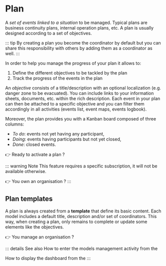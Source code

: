 # <i class="las la-stream"></i> Plan

A *set of events linked to a situation* to be managed. Typical plans are business continuity plans, internal operation plans, etc. A plan is usually designed according to a set of objectives.

::: tip
By creating a plan you become the coordinator by default but you can share this responsibility with others by adding them as a coordinator as well.
:::

In order to help you manage the progress of your plan it allows to:
1. Define the different objectives to be tackled by the plan
2. Track the progress of the events in the plan

An *objective* consists of a title/description with an optional localization (e.g. danger zone to be evacuated). You can include links to your information sheets, documents, etc. within the rich description. Each event in your plan can then be attached to a specific objective and you can filter them accordingly in all activities (events list, event maps, events logbook).

Moreover, the plan provides you with a Kanban board composed of three columns:
* *To do*: events not yet having any participant,
* *Doing*: events having participants but not yet closed,
* *Done*: closed events.

:point_right: Ready to activate a plan ? <tour-link text="How to manage your plans" path="home" :params="{ organisation: 'member' }"/>

::: warning Note
This feature requires a specific subscription, it will not be available otherwise.

:point_right: You own an organisation ? <tour-link text="How to subscribe" path="home" :params="{ organisation: 'owner', route: 'organisation-settings-activity', page: 'billing' }"/>
:::

## Plan templates

A plan is always created from a **template** that define its basic content. Each model includes a default title, description and/or set of coordinators. This way, when creating a plan, only remains to complete or update some elements like the objectives.

:point_right: You manage an organisation ? <tour-link text="How to manage your templates" path="home" :params="{ organisation: 'manager', route: 'plan-templates-activity' }"/>

::: details See also
How to enter the models management activity from the <tour-link text="dashboard" path="home/organisations"/>

How to display the dashboard from the <tour-link text="main menu" path="home" :params="{ tour: 'home' }"/>
:::

